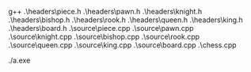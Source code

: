 g++ .\headers\piece.h .\headers\pawn.h .\headers\knight.h .\headers\bishop.h .\headers\rook.h .\headers\queen.h .\headers\king.h .\headers\board.h .\source\piece.cpp .\source\pawn.cpp .\source\knight.cpp .\source\bishop.cpp .\source\rook.cpp .\source\queen.cpp .\source\king.cpp .\source\board.cpp .\chess.cpp

./a.exe
